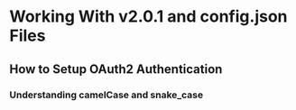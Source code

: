 # Working With v2.0.1 and config.json Files

## How to Setup OAuth2 Authentication

### Understanding camelCase and snake_case
